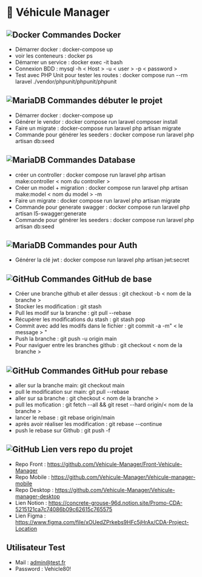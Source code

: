# 🚗 Véhicule Manager

## ![Docker](https://img.shields.io/badge/-Docker-black?style=flat-square&logo=docker) Commandes Docker

- Démarrer docker : docker-compose up
- voir les conteneurs : docker ps
- Démarrer un service : docker exec -it <nom du conteneur> bash
- Connexion BDD : mysql -h < Host > -u < user > -p < password >
- Test avec PHP Unit pour tester les routes : docker compose run --rm laravel ./vendor/phpunit/phpunit/phpunit

## ![MariaDB](https://img.shields.io/badge/MariaDB-black?style=flat-square&logo=mariadb) Commandes débuter le projet 

- Démarrer docker : docker-compose up
- Générer le vendor : docker compose run laravel composer install
- Faire un migrate : docker-compose run laravel php artisan migrate
- Commande pour générer les seeders : docker compose run laravel php artisan db:seed

## ![MariaDB](https://img.shields.io/badge/MariaDB-black?style=flat-square&logo=mariadb) Commandes Database

- créer un controller : docker compose run laravel php artisan make:controller < nom du controller >
- Créer un model + migration : docker compose run laravel php artisan make:model < nom du model > -m
- Faire un migrate : docker compose run laravel php artisan migrate
- Commande pour generate swagger : docker compose run laravel php artisan l5-swagger:generate
- Commande pour générer les seeders : docker compose run laravel php artisan db:seed

## ![MariaDB](https://img.shields.io/badge/MariaDB-black?style=flat-square&logo=mariadb) Commandes pour Auth

- Générer la clé jwt : docker compose run laravel php artisan jwt:secret

## ![GitHub](https://img.shields.io/badge/-GitHub-181717?style=flat-square&logo=github) Commandes GitHub de base

- Créer une branche github et aller dessus : git checkout -b < nom de la branche >
- Stocker les modification : git stash
- Pull les modif sur la branche : git pull --rebase
- Récupérer les modifications du stash : git stash pop
- Commit avec add les modifs dans le fichier : git commit -a -m" < le message > "
- Push la branche : git push -u origin main
- Pour naviguer entre les branches github : git checkout < nom de la branche >

## ![GitHub](https://img.shields.io/badge/-GitHub-181717?style=flat-square&logo=github) Commandes GitHub pour rebase

- aller sur la branche main: git checkout main
- pull le modification sur main: git pull --rebase
- aller sur sa branche : git checkout < nom de la branche >
- pull les mofication : git fetch --all && git reset --hard origin/< nom de la branche >
- lancer le rebase : git rebase origin/main
- après avoir réaliser les modification : git rebase --continue
- push le rebase sur Github : git push -f 


## ![GitHub](https://img.shields.io/badge/-GitHub-181717?style=flat-square&logo=github) Lien vers repo du projet
- Repo Front : https://github.com/Vehicule-Manager/Front-Vehicule-Manager
- Repo Mobile : https://github.com/Vehicule-Manager/Vehicule-manager-mobile
- Repo Desktop : https://github.com/Vehicule-Manager/Vehicule-manager-desktop
- Lien Notion : https://concrete-grouse-96d.notion.site/Promo-CDA-5215121ca7c74086b09c62615c765575
- Lien Figma : https://www.figma.com/file/xOUedZPrkebs9HFc5jHrAx/CDA-Project-Location

## Utilisateur Test

- Mail : admin@test.fr
- Password : Vehicle80!
